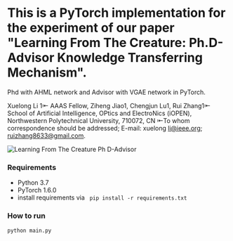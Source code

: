 # This is a PyTorch implementation for the experiment of our paper "Learning From The Creature: Ph.D-Advisor Knowledge Transferring Mechanism".


Phd with AHML network and Advisor with VGAE network in PyTorch.

Xuelong Li 1⇤ AAAS Fellow, Ziheng Jiao1, Chengjun Lu1, Rui Zhang1⇤ 
School of Artificial Intelligence, OPtics and ElectroNics (iOPEN),
Northwestern Polytechnical University, 710072, CN
⇤To whom correspondence should be addressed;
E-mail: xuelong li@ieee.org; ruizhang8633@gmail.com.

![Learning From The Creature Ph D-Advisor](https://user-images.githubusercontent.com/50138258/168273200-a0ab1161-695d-4327-8727-b10baf4fc952.png)


### Requirements

- Python 3.7
- PyTorch 1.6.0
- install requirements via ```
  pip install -r requirements.txt```

### How to run

```bash
python main.py
```
